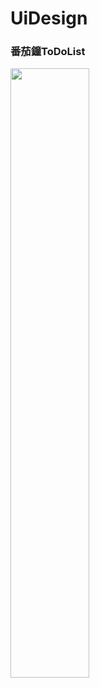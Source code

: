 # UiDesign
### 番茄鐘ToDoList
<img src="https://tw-blackbear.github.io/UiDesign/TOMO-番茄鐘2.jpg" width="50%" height="0%"></img>    <img src="https://tw-blackbear.github.io/UiDesign/TOMO2.jpg" width="50%" height="50%"></img>

